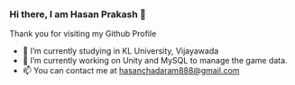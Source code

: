 ### Hi there, I am Hasan Prakash 👋

Thank you for visiting my Github Profile

- 🔭 I’m currently studying in KL University, Vijayawada
- 🌱 I’m currently working on Unity and MySQL to manage the game data.
- 📫 You can contact me at hasanchadaram888@gmail.com
